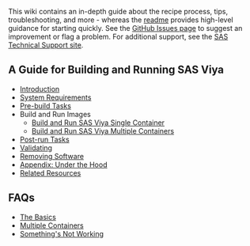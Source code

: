 This wiki contains an in-depth guide about the recipe process, tips, troubleshooting, and more - whereas the [readme](https://github.com/sassoftware/sas-container-recipes/blob/master/README.md) provides high-level guidance for starting quickly. See the [GitHub Issues page](https://github.com/sassoftware/sas-container-recipes/issues) to suggest an improvement or flag a problem. For additional support, see the [SAS Technical Support site](https://support.sas.com/en/technical-support.html).

## A Guide for Building and Running SAS Viya

- [Introduction](Introduction)
- [System Requirements](System-Requirements)
- [Pre-build Tasks](Pre-build-Tasks)
- Build and Run Images
  - [Build and Run SAS Viya Single Container](Build-and-Run-SAS-Viya-Single-Container)
  - [Build and Run SAS Viya Multiple Containers](Build-and-Run-SAS-Viya-Multiple-Containers)
- [Post-run Tasks](Post-run-Tasks)
- [Validating](validating)
- [Removing Software](Removing-Software)
- [Appendix: Under the Hood](https://github.com/sassoftware/sas-container-recipes/wiki/Appendix:-Under-the-Hood)
- [Related Resources](Related-Resources)

## FAQs

 - [The Basics](The-Basics)
 - [Multiple Containers](Multiple-Containers)
 - [Something's Not Working](Something's-Not-Working)
